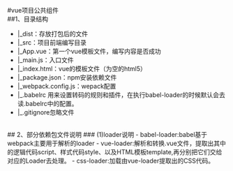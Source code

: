 #vue项目公共组件
<br/>
##1、目录结构
  - |_dist：存放打包后的文件
  - |_src：项目前端编写目录
  - |_App.vue：第一个vue模板文件，编写内容是否成功
  - |_main.js：入口文件
  - |_index.html：vue的模板文件（为空的html5）
  - |_package.json：npm安装依赖文件
  - |_webpack.config.js：wepack配置
  - |_.babelrc 用来设置转码的规则和插件，在执行babel-loader的时候默认会去读.babelrc中的配置。
  - |_.gitignore忽略文件
  <br/>
## 2、部分依赖包文件说明
  ### (1)loader说明
  - babel-loader:babel基于webpack主要用于解析的loader
  - vue-loader:解析和转换.vue文件，提取出其中的逻辑代码script、样式代码style、以及HTML模板template,再分别把它们交给对应的Loader去处理。
  - css-loader:加载由vue-loader提取出的CSS代码。